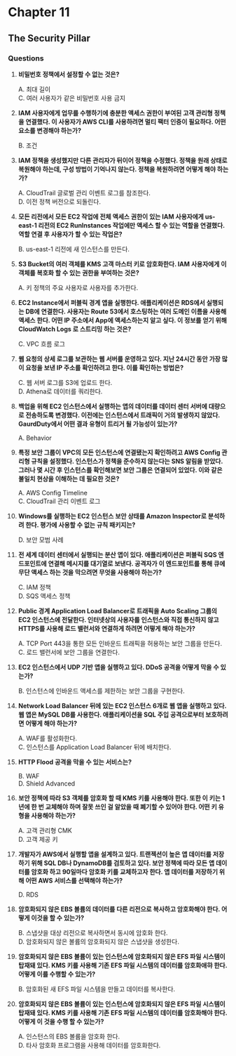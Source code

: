 # Chapter 11

## The Security Pillar

### Questions

1. **비밀번호 정책에서 설정할 수 없는 것은?**

    A. 최대 길이  
    C. 여러 사용자가 같은 비밀번호 사용 금지

1. **IAM 사용자에게 업무를 수행하기에 충분한 액세스 권한이 부여된 고객 관리형 정책을 연결했다. 이 사용자가 AWS CLI를 사용하려면 멀티 팩터 인증이 필요하다. 어떤 요소를 변경해야 하는가?**

    B. 조건  

1. **IAM 정책을 생성했지만 다른 관리자가 뒤이어 정책을 수정했다. 정책을 원래 상태로 복원해야 하는데, 구성 방법이 기억나지 않는다. 정책을 복원하려면 어떻게 해야 하는가?**

    A. CloudTrail 글로벌 관리 이벤트 로그를 참조한다.  
    D. 이전 정책 버전으로 되돌린다.

1. **모든 리전에서 모든 EC2 작업에 전체 액세스 권한이 있는 IAM 사용자에게 us-east-1 리전의 EC2 RunInstances 작업에만 액세스 할 수 있는 역할을 연결했다. 역할 연결 후 사용자가 할 수 있는 작업은?**

    B. us-east-1 리전에 새 인스턴스를 만든다.  

1. **S3 Bucket의 여러 객체를 KMS 고객 마스터 키로 암호화한다. IAM 사용자에게 이 객체를 복호화 할 수 있는 권한을 부여하는 것은?**

    A. 키 정책의 주요 사용자로 사용자를 추가한다.  

1. **EC2 Instance에서 퍼블릭 경계 앱을 실행한다. 애플리케이션은 RDS에서 실행되는 DB에 연결한다. 사용자는 Route 53에서 호스팅하는 여러 도메인 이름을 사용해 액세스 한다. 어떤 IP 주소에서 App에 액세스하는지 알고 싶다. 이 정보를 얻기 위해 CloudWatch Logs 로 스트리밍 하는 것은?**

    C. VPC 흐름 로그

1. **웹 요청의 상세 로그를 보관하는 웹 서버를 운영하고 있다. 지난 24시간 동안 가장 많이 요청을 보낸 IP 주소를 확인하려고 한다. 이를 확인하는 방법은?**

    C. 웹 서버 로그를 S3에 업로드 한다.  
    D. Athena로 데이터를 쿼리한다.

1. **백업을 위해 EC2 인스턴스에서 실행하는 앱의 데이터를 데이터 센터 서버에 대량으로 전송하도록 변경했다. 이전에는 인스턴스에서 트래픽이 거의 발생하지 않았다. GaurdDuty에서 어떤 결과 유형이 트리거 될 가능성이 있는가?**

    A. Behavior

1. **특정 보안 그룹이 VPC의 모든 인스턴스에 연결됐는지 확인하려고 AWS Config 관리형 규칙을 설정했다. 인스턴스가 정책을 준수하지 않는다는 SNS 알림을 받았다. 그러나 몇 시간 후 인스턴스를 확인해보면 보안 그룹은 연결되어 있었다. 이와 같은 불일치 현상을 이해하는 데 필요한 것은?**

    A. AWS Config Timeline  
    C. CloudTrail 관리 이벤트 로그

1. **Windows를 실행하는 EC2 인스턴스 보안 상태를 Amazon Inspector로 분석하려 한다. 평가에 사용할 수 없는 규칙 패키지는?**

    D. 보안 모범 사례  

1. **전 세계 데이터 센터에서 실행되는 분산 앱이 있다. 애플리케이션은 퍼블릭 SQS 엔드포인트에 연결해 메시지를 대기열로 보낸다. 공격자가 이 엔드포인트를 통해 큐에 무단 액세스 하는 것을 막으려면 무엇을 사용해야 하는가?**

    C. IAM 정책  
    D. SQS 액세스 정책

1. **Public 경계 Application Load Balancer로 트래픽을 Auto Scaling 그룹의 EC2 인스턴스에 전달한다. 인터넷상의 사용자를 인스턴스와 직접 통신하지 않고 HTTPS를 사용해 로드 밸런서와 연결하게 하려면 어떻게 해야 하는가?**

    A. TCP Port 443을 통한 모든 인바운드 트래픽을 허용하는 보안 그룹을 만든다.  
    C. 로드 밸런서에 보안 그룹을 연결한다.

1. **EC2 인스턴스에서 UDP 기반 앱을 실행하고 있다. DDoS 공격을 어떻게 막을 수 있는가?**

    B. 인스턴스에 인바운드 액세스를 제한하는 보안 그룹을 구현한다.

1. **Network Load Balancer 뒤에 있는 EC2 인스턴스 6개로 웹 앱을 실행하고 있다. 웹 앱은 MySQL DB를 사용한다. 애플리케이션을 SQL 주입 공격으로부터 보호하려면 어떻게 해야 하는가?**

    A. WAF를 활성화한다.  
    C. 인스턴스를 Application Load Balancer 뒤에 배치한다.

1. **HTTP Flood 공격을 막을 수 있는 서비스는?**

    B. WAF  
    D. Shield Advanced

1. **보안 정책에 따라 S3 객체를 암호화 할 때 KMS 키를 사용해야 한다. 또한 이 키는 1년에 한 번 교체해야 하며 잘못 쓰인 걸 알았을 때 폐기할 수 있어야 한다. 어떤 키 유형을 사용해야 하는가?**

    A. 고객 관리형 CMK  
    D. 고객 제공 키

1. **개발자가 AWS에서 실행할 앱을 설계하고 있다. 트랜젝션이 높은 앱 데이터를 저장하기 위해 SQL DB나 DynamoDB를 검토하고 있다. 보안 정책에 따라 모든 앱 데이터를 암호화 하고 90일마다 암호화 키를 교체하고자 한다. 앱 데이터를 저장하기 위해 어떤 AWS 서비스를 선택해야 하는가?**

    D. RDS

1. **암호화되지 않은 EBS 볼륨의 데이터를 다른 리전으로 복사하고 암호화해야 한다. 어떻게 이것을 할 수 있는가?**

    B. 스냅샷을 대상 리전으로 복사하면서 동시에 암호화 한다.  
    D. 암호화되지 않은 볼륨의 암호화되지 않은 스냅샷을 생성한다.

1. **암호화되지 않은 EBS 볼륨이 있는 인스턴스에 암호화되지 않은 EFS 파일 시스템이 탑재돼 있다. KMS 키를 사용해 기존 EFS 파일 시스템의 데이터를 암호화애햐 한다. 어떻게 이를 수행할 수 있는가?**

    B. 암호화된 새 EFS 파일 시스템을 만들고 데이터를 복사한다.

1. **암호화되지 않은 EBS 볼륨이 있는 인스턴스에 암호화되지 않은 EFS 파일 시스템이 탑재돼 있다. KMS 키를 사용해 기존 EFS 파일 시스템의 데이터를 암호화해야 한다. 어떻게 이 것을 수행 할 수 있는가?**

    A. 인스턴스의 EBS 볼륨을 암호화 한다.  
    D. 타사 암호화 프로그램을 사용해 데이터를 암호화한다.

